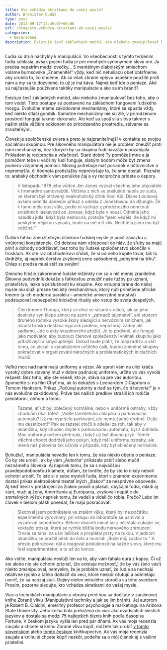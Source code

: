 ```yaml
---
title: Kto vchádza skratkami do vašej mysle?
author: Branislav Dudáš
type: post
date: 2012-09-17T12:49:07+00:00
url: /blog/kto-vchadza-skratkami-do-vasej-mysle/
categories:
  - Nezaradené
description: Existuje šesť základných metód, ako niekoho zmanipulovať bez toho, aby o tom vedel. Tieto postupy sú postavené na základnom fungovaní ľudského mozgu. Evolučne máme zakódované mechanizmy, ktoré sa spustia vždy, keď niekto stlačí gombík.
---
```

Ľudia sú druh náchylný k manipulácii. Vo všeobecnosti s týmto tvrdením ľudia súhlasia, avšak pojem ľudia je pre mnohých synonymom slova oni. Ja predsa nepatrím medzi ovečky&#8230; S mentálnym diabolským smiechom voláme burnsovské „Znamenitě!“ vždy, keď nič netušiacu obeť oblafneme, aby urobila to, čo chceme. Ak sú však zbrane vplyvu úspešne použité proti nám a my sa to dozvieme, to už je iná káva. Najmä keď ide o peniaze. Aké sú najčastejšie používané taktiky manipulácie a ako sa im brániť?<!--more-->

Existuje šesť základných metód, ako niekoho zmanipulovať bez toho, aby o tom vedel. Tieto postupy sú postavené na základnom fungovaní ľudského mozgu. Evolučne máme zakódované mechanizmy, ktoré sa spustia vždy, keď niekto stlačí gombík. Samotné mechanizmy nie sú zlé, v prirodzenom prostredí fungujú takmer dokonale. Ale keď sa spojí sila slova takmer s našim stále väčším odklonom do prirodzeného prostredia, stávame sa zraniteľnými.

Človek je spoločenské zviera a preto je najzraniteľnejší v kontakte so svojou sociálnou skupinou. Pre šikovného manipulátora nie je problém zneužiť proti nám mechanizmy, bez ktorých by sa skupina ľudí navzájom pozabíjala. Príkladom je reciprocita a vďačnosť. Staré dobré Ty pomôžeš mne a ja pomôžem tebe u väčšiny ľudí funguje, slabým bodom môže byť zmena pomeru vzájomnej pomoci. Mozog potrebuje mať poriadok v účtovníctve a nepremýšľa, či hodnota protislužby neprevyšuje to, čo sme dostali. Poznáte to: arabský obchodník vám ponúkne čaj a vy recipročne prídete o úspory.

> V listopadu 1978 jeho vůdce Jim Jones vyzval všechny jeho obyvatele k hromadné samovraždě. Většina z nich se poslušně napila ze sudu, ve kterém byl otrávený nealkoholický drink Kool Aid. Diane Louieová ovšem odmítla Jonesův příkaz a odešla z Jonestownu do džungle. Že k tomu měla dost vůle, podle ní vychází z předchozího odmítnutí zvláštních laskavostí od Jonese, když byla v nouzi. Odmítla jeho nabídku jídla, když byla nemocná, protože “jsem věděla, že když mi poskytne nějakou výsadu, bude na mě mít vliv. Nechtěla jsem mu být vděčná.“

Ďalším ľahko zneužiteľným článkom ľudskej mysle je pocit záväzku a vnútornej konzistencie. Od detstva nám vštepovali do hláv, že sľuby sa majú plniť a dohody dodržiavať, bez toho by ľudské spoločenstvo skončilo v troskách. Ak ste raz obchodníkovi sľúbili, že si od neho kúpite tovar, tak to dodržíte, aj napriek čerstvo zvýšenej cene spôsobenej „pohybmi na trhu“. Chlap si predsa musí stáť za svojim!

Omnoho hlbšie zakorenené ľudské inštinkty nie sú o nič menej zraniteľné. Šikovný podvodník dokáže s ľahkosťou zneužiť naše túžby po uznaní, priateľstve, láske a príslušnosti ku skupine. Ako vstupná brána do našej mysle mu slúži presne ten istý mechanizmus, ktorý núti primitívne africké kmene (a ich modernú paralelu – americké univerzitné bratstvá) podstupovať nebezpečné iniciačné rituály ako vstup do sveta dospelých.

> Člen kmene Thonga, který se dívá se slzami v očích, jak se jeho destiletý syn klepe zimou na zemi v „zahradě tajemství“, ani student druhého ročníku vysoké školy sledující s nervózním smíchem, jak mladší bráška dostáva výprask pádlem, nepozorují žádný akt sadismu. Jde o akty skupinového přežití. Je to podivné, ale fungují jako motivátor, aby budoucí členové společenství vnímali skupinu jako přítažlivější a smysluplnější. Dokud bude platit, že mají rádi to a věří tomu, co získali s vynaložením určitého úsilí, budou zmíněné skupiny pokračovat v organizování náročných a problematických iniciačních rituálů.

Veľkú moc nad nami majú uniformy a výzor. Ak oproti vám na ulici kráča vysoký dobre stavaný muž v dobre padnúcej uniforme, určite vo vás vyvolá rešpekt. Bez toho, aby ste vedeli, kto je, stáva sa pre vás autoritou. Spomeňte si na film Chyť ma, ak to dokážeš s Leonardom DiCapriom a Tomom Hanksom. Príkaz „Počúvaj autority a riaď sa tým, čo ti hovoria!“ je v nás evolučne zakódovaný. Práve tak našich predkov strašili ich rodičia predátormi, ohňom a tmou.

> Tazatel, ať už byl oblečený normálně, nebo v uniformě ostrahy, vždy chodcům říkal totéž: „Vidíte támhletoho chlapíka u parkovacího automatu? Už mu vypršelo parkování, ale nemá žádné drobné. Dejte mu deseticent!“ Pak se tazatel otočil a odešel za roh, tak aby v okamžiku, kdy chodec dojde k parkovacímu automatu, byl z dohledu. Moc uniformy ovšem přetrvala, i když už byl dlouho pryč. Téměř všichni chodci dodrželi jeho pokyn, když měl uniformu ostrahy, ale méně než polovina tak učinila v případě, kdy byl oblečený normálně.

Bohužiaľ, manipulácia nevedie len k tomu, že nás niekto oberie o peniaze. Čo by ste urobili, ak by vám „Autorita“ prikázala zabiť alebo mučiť neznámeho človeka. Aj napriek tomu, že sa s najväčšou pravdepodobnosťou klamete, dúfam, že tvrdíte, že by ste to nikdy neboli ochotní urobiť. To isté si o sebe mysleli ľudia, ktorí v známom experimente dostali príkaz elektrošokmi trestať iných „žiakov“ za nesprávne odpovede. Aj keď herci v prestrojení za žiakov prosili a plakali, obyčajní ľudia, mladí aj starí, muži aj ženy, Američania aj Európania, zvyšovali napätie do smrteľných výšok napriek tomu, že vedeli a videli čo robia. Prečo? Lebo im človek v bielom plášti povedal, že majú pokračovať.

> Sledoval jsem podnikatele ve zralém věku, který byl na počátku experimentu vyrovnaný, pri vstupu do laboratoře se usmíval a vyzařoval sebedůvěru. Během dvaceti minut se z něj stala cukající se, koktající troska, která se rychle blížila bodu nervového zhroucení. Trvale se tahal za ušní lalůček a proplétal prsty na rukou. V jednom okamžiku se praštil pěstí do čela a mumlal: „Bože můj zastav to.“ A přesto pokračoval dál a reagoval poslušností na každé slovo, které mu řekl experimentátor, a to až do konce.

Ako vidíte, manipulácia neslúži len na to, aby vám ťahala eurá z kapsy. Či už ste alebo nie ste ochotní priznať, (že existuje možnosť,) že by vás (áno vás!) niekto zmanipuloval, nemyslím, že je problém uznať, že ľudia sa nechajú relatívne rýchlo a ľahko dotlačiť do vecí, ktoré neskôr oľutujú a odmietajú uveriť, že sa naozaj stali. Dejiny nielen minulého storočia sú toho svedkom. Prosím, pozorne sledujte, kto vchádza skratkami do vašej mysle.

Viac o technikách manipulácie a obrany pred ňou sa dočítate v zaujímavej knihe Zbraně vlivu (Manipulativní techniky a jak se jim bránit). Jej autorom je Robert B. Cialdini, emeritný profesor psychológie a marketingu na Arizona State University. Jeho kniha bola preložená do viac ako dvadsiatich šiestich jazykov a dostala sa medzi 75 najlepších biznis kníh podľa časopisu Fortune. V českom jazyku vyšla len pred pár dňami. Ak vás moja recenzia zaujala a chcete si knihu Zbraně vlivu kúpiť, môžete tak urobiť <a title="gorila" href="http://www.gorila.sk/product/405228" target="_blank">v tomto slovenskom</a> alebo <a title="kosmas" href="http://www.melvil.cz/kniha-zbrane-vlivu" target="_blank">tomto českom</a> kníhkupectve. Ak vás moja recenzia zaujala a knihu si chcete kúpiť neskôr, podeľte sa o môj článok aj s vašimi priateľmi.